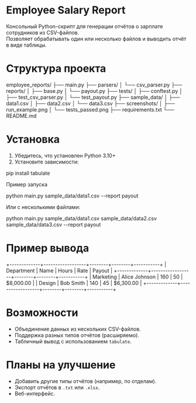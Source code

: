 # Employee Salary Report

Консольный Python-скрипт для генерации отчётов о зарплате сотрудников из CSV-файлов.  
Позволяет обрабатывать один или несколько файлов и выводить отчёт в виде таблицы.

# Структура проекта

employee_reports/
├── main.py
├── parsers/
│   └── csv_parser.py
├── reports/
│   ├── base.py
│   └── payout.py
├── tests/
│   ├── conftest.py
│   ├── test_csv_parser.py
│   └── test_payout.py
├── sample_data/
│   ├── data1.csv
│   ├── data2.csv
│   └── data3.csv
├── screenshots/
│   ├── run_example.png
│   └── tests_passed.png
├── requirements.txt
└── README.md

# Установка

1. Убедитесь, что установлен Python 3.10+
2. Установите зависимости:

pip install tabulate

Пример запуска

python main.py sample_data/data1.csv --report payout

Или с несколькими файлами:

python main.py sample_data/data1.csv sample_data/data2.csv sample_data/data3.csv --report payout

# Пример вывода

+-------------+------------------+--------+--------+-----------+
| Department  | Name             | Hours  | Rate   | Payout    |
+-------------+------------------+--------+--------+-----------+
| Marketing   | Alice Johnson    | 160    | 50     | $8,000.00 |
| Design      | Bob Smith        | 140    | 45     | $6,300.00 |
+-------------+------------------+--------+--------+-----------+

# Возможности

- Объединение данных из нескольких CSV-файлов.
- Поддержка разных типов отчётов (расширяемо).
- Табличный вывод с использованием `tabulate`.

# Планы на улучшение

- Добавить другие типы отчётов (например, по отделам).
- Экспорт отчётов в `.txt` или `.xlsx`.
- Веб-интерфейс.